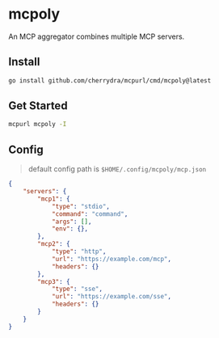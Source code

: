 # mcpoly

An MCP aggregator combines multiple MCP servers.

## Install
```sh
go install github.com/cherrydra/mcpurl/cmd/mcpoly@latest
```

## Get Started
```sh
mcpurl mcpoly -I
```

## Config
> default config path is `$HOME/.config/mcpoly/mcp.json` 

```json
{
    "servers": {
        "mcp1": {
            "type": "stdio",
            "command": "command",
            "args": [],
            "env": {},
        },
        "mcp2": {
            "type": "http",
            "url": "https://example.com/mcp",
            "headers": {}
        },
        "mcp3": {
            "type": "sse",
            "url": "https://example.com/sse",
            "headers": {}
        }
    }
}
```
